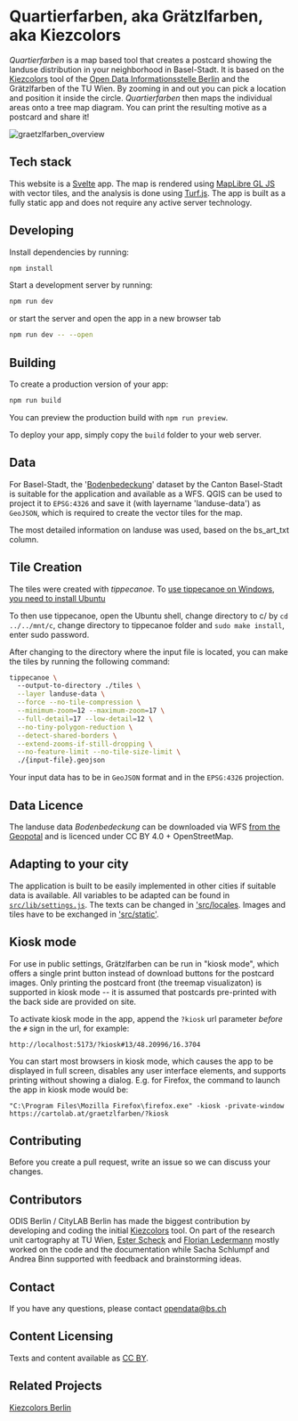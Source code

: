 # Quartierfarben, aka Grätzlfarben, aka Kiezcolors

*Quartierfarben* is a map based tool that creates a postcard showing the landuse distribution in your neighborhood in Basel-Stadt. It is based on the [Kiezcolors](https://kiezcolors.odis-berlin.de) tool of the [Open Data Informationsstelle Berlin](https://odis-berlin.de/) and the Grätzlfarben of the TU Wien.
By zooming in and out you can pick a location and position it inside the circle. *Quartierfarben* then maps the individual areas onto a tree map diagram.
You can print the resulting motive as a postcard and share it!

![graetzlfarben_overview](static/img/overview-image.png)

## Tech stack

This website is a [Svelte](https://svelte.dev/) app. The map is rendered using [MapLibre GL JS](https://maplibre.org/maplibre-gl-js/docs/) with vector tiles, and the analysis is done using [Turf.js](https://turfjs.org/). The app is built as a fully static app and does not require any active server technology.

## Developing

Install dependencies by running:

```bash
npm install
```

Start a development server by running:

```bash
npm run dev
```

or start the server and open the app in a new browser tab

```bash
npm run dev -- --open
```

## Building

To create a production version of your app:

```bash
npm run build
```

You can preview the production build with `npm run preview`.

To deploy your app, simply copy the `build` folder to your web server.

## Data

For Basel-Stadt, the '[Bodenbedeckung](https://map.geo.bs.ch/?lang=de&baselayer_ref=Grundkarte%20farbig&tree_groups=Bodenbedeckung&tree_group_layers_Bodenbedeckung=BS_Bodenbedeckungen_befestigt_Bahnareal%2CBS_Bodenbedeckungen_befestigt_Fabrikareal%2CBS_Bodenbedeckungen_befestigt_Gewaesservorland%2CBS_Bodenbedeckungen_befestigt_Hafenareal%2CBS_Bodenbedeckungen_befestigt_Sportanlage%2CBS_Bodenbedeckungen_befestigt_StrasseWeg%2CBS_Bodenbedeckungen_befestigt_Tramareal%2CBS_Bodenbedeckungen_befestigt_Trottoir%2CBS_Bodenbedeckungen_befestigt_Verkehrsinsel%2CBS_Bodenbedeckungen_befestigt_Wasserbecken%2CBS_Bodenbedeckungen_befestigt_uebrigeBefestigte%2CBS_Bodenbedeckungen_bestockt_geschlossenerWald%2CBS_Bodenbedeckungen_bestockt_uebrigeBestockte%2CBS_Bodenbedeckungen_Gebaeude_Gebaeude%2CBS_Bodenbedeckungen_Gebaeude_Tank%2CBS_Bodenbedeckungen_Gewaesser_fliessendes%2CBS_Bodenbedeckungen_Gewaesser_stehendes%2CBS_Bodenbedeckungen_humusiert_AckerWieseWeide%2CBS_Bodenbedeckungen_humusiert_Friedhof%2CBS_Bodenbedeckungen_humusiert_Gartenanlage%2CBS_Bodenbedeckungen_humusiert_ParkanlageSpielplatz%2CBS_Bodenbedeckungen_humusiert_Schrebergarten%2CBS_Bodenbedeckungen_humusiert_SportanlageHumusiert%2CBS_Bodenbedeckungen_humusiert_Tierpark%2CBS_Bodenbedeckungen_humusiert_Reben%2CBS_Bodenbedeckungen_humusiert_Intensivkultur%2CBS_Bodenbedeckungen_humusiert_Gewaesservorland%2CBS_Bodenbedeckungen_humusiert_uebrigeHumusierte)' dataset by the Canton Basel-Stadt is suitable for the application and available as a WFS. QGIS can be used to project it to ```EPSG:4326``` and save it (with layername 'landuse-data') as ```GeoJSON```, which is required to create the vector tiles for the map.

The most detailed information on landuse was used, based on the bs_art_txt column.
  
## Tile Creation

The tiles were created with *tippecanoe*. To [use tippecanoe on Windows, you need to install Ubuntu](https://gist.github.com/ryanbaumann/e5c7d76f6eeb8598e66c5785b677726e)

To then use tippecanoe, open the Ubuntu shell, change directory to c/ by `cd ../../mnt/c`, change directory to tippecanoe folder and `sudo make install`, enter sudo password. 

After changing to the directory where the input file is located, you can make the tiles by running the following command:

```bash
tippecanoe \                                                                                                                                              
  --output-to-directory ./tiles \
  --layer landuse-data \
  --force --no-tile-compression \
  --minimum-zoom=12 --maximum-zoom=17 \
  --full-detail=17 --low-detail=12 \
  --no-tiny-polygon-reduction \
  --detect-shared-borders \
  --extend-zooms-if-still-dropping \
  --no-feature-limit --no-tile-size-limit \
  ./{input-file}.geojson
```

Your input data has to be in ```GeoJSON``` format and in the ```EPSG:4326``` projection. 

## Data Licence

The landuse data *Bodenbedeckung* can be downloaded via WFS [from the Geopotal](https://www.bs.ch/bvd/grundbuch-und-vermessungsamt/geo/geodaten/geodienste#wfsbs) and is licenced under CC BY 4.0 + OpenStreetMap.

## Adapting to your city

The application is built to be easily implemented in other cities if suitable data is available. All variables to be adapted can be found in [`src/lib/settings.js`](src/lib/settings.js). The texts can be changed in ['src/locales](src/locales/). Images and tiles have to be exchanged in ['src/static'](src/static).

## Kiosk mode

For use in public settings, Grätzlfarben can be run in "kiosk mode", which offers a single print button instead of download buttons for the postcard images. Only printing the postcard front (the treemap visualizaton) is supported in kiosk mode -- it is assumed that postcards pre-printed with the back side are provided on site.

To activate kiosk mode in the app, append the `?kiosk` url parameter *before* the `#` sign in the url, for example:

```
http://localhost:5173/?kiosk#13/48.20996/16.3704
```

You can start most browsers in kiosk mode, which causes the app to be displayed in full screen, disables any user interface elements, and supports printing without showing a dialog. E.g. for Firefox, the command to launch the app in kiosk mode would be:

```
"C:\Program Files\Mozilla Firefox\firefox.exe" -kiosk -private-window https://cartolab.at/graetzlfarben/?kiosk
```

## Contributing

Before you create a pull request, write an issue so we can discuss your changes.

## Contributors

ODIS Berlin / CityLAB Berlin has made the biggest contribution by developing and coding the initial [Kiezcolors](https://kiezcolors.odis-berlin.de) tool. On part of the research unit cartography at TU Wien, [Ester Scheck](https://github.com/ester-t-s) and [Florian Ledermann](https://github.com/floledermann) mostly worked on the code and the documentation while Sacha Schlumpf and Andrea Binn supported with feedback and brainstorming ideas.

## Contact

If you have any questions, please contact [opendata@bs.ch](mailto:opendata@bs.ch)


## Content Licensing

Texts and content available as [CC BY](https://creativecommons.org/licenses/by/3.0/de/).


## Related Projects

[Kiezcolors Berlin](https://kiezcolors.odis-berlin.de)
